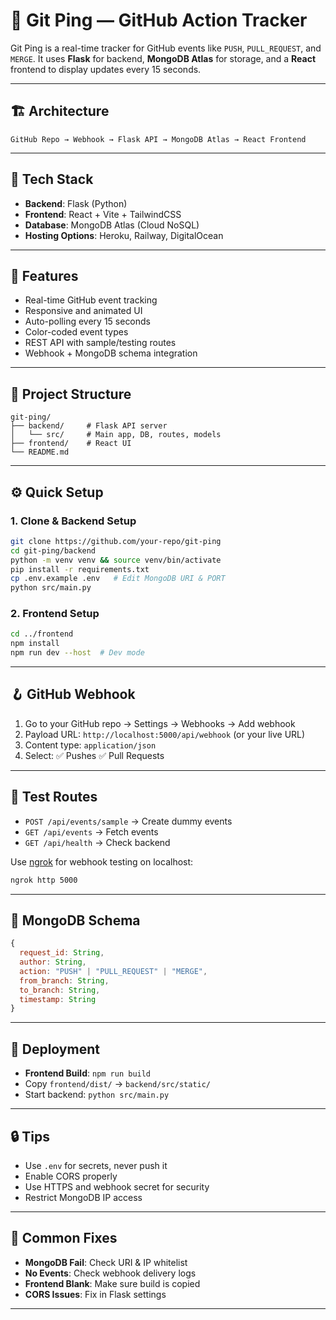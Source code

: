 # 🚀 Git Ping — GitHub Action Tracker

Git Ping is a real-time tracker for GitHub events like `PUSH`, `PULL_REQUEST`, and `MERGE`. It uses **Flask** for backend, **MongoDB Atlas** for storage, and a **React** frontend to display updates every 15 seconds.

---

## 🏗️ Architecture
```
GitHub Repo → Webhook → Flask API → MongoDB Atlas → React Frontend
```

---

## 🔧 Tech Stack
- **Backend**: Flask (Python)
- **Frontend**: React + Vite + TailwindCSS
- **Database**: MongoDB Atlas (Cloud NoSQL)
- **Hosting Options**: Heroku, Railway, DigitalOcean

---

## 🌟 Features
- Real-time GitHub event tracking
- Responsive and animated UI
- Auto-polling every 15 seconds
- Color-coded event types
- REST API with sample/testing routes
- Webhook + MongoDB schema integration

---

## 📁 Project Structure
```
git-ping/
├── backend/     # Flask API server
│   └── src/     # Main app, DB, routes, models
├── frontend/    # React UI
└── README.md
```

---

## ⚙️ Quick Setup

### 1. Clone & Backend Setup
```bash
git clone https://github.com/your-repo/git-ping
cd git-ping/backend
python -m venv venv && source venv/bin/activate
pip install -r requirements.txt
cp .env.example .env   # Edit MongoDB URI & PORT
python src/main.py
```

### 2. Frontend Setup
```bash
cd ../frontend
npm install
npm run dev --host  # Dev mode
```

---

## 🪝 GitHub Webhook

1. Go to your GitHub repo → Settings → Webhooks → Add webhook  
2. Payload URL: `http://localhost:5000/api/webhook` (or your live URL)  
3. Content type: `application/json`  
4. Select: ✅ Pushes ✅ Pull Requests  

---

## 🧪 Test Routes

- `POST /api/events/sample` → Create dummy events  
- `GET /api/events` → Fetch events  
- `GET /api/health` → Check backend  

Use [ngrok](https://ngrok.com/) for webhook testing on localhost:
```bash
ngrok http 5000
```

---

## 🧠 MongoDB Schema
```js
{
  request_id: String,
  author: String,
  action: "PUSH" | "PULL_REQUEST" | "MERGE",
  from_branch: String,
  to_branch: String,
  timestamp: String
}
```

---

## 🚀 Deployment

- **Frontend Build**: `npm run build`
- Copy `frontend/dist/` → `backend/src/static/`
- Start backend: `python src/main.py`

---

## 🔒 Tips
- Use `.env` for secrets, never push it
- Enable CORS properly
- Use HTTPS and webhook secret for security
- Restrict MongoDB IP access

---

## 🐞 Common Fixes
- **MongoDB Fail**: Check URI & IP whitelist  
- **No Events**: Check webhook delivery logs  
- **Frontend Blank**: Make sure build is copied  
- **CORS Issues**: Fix in Flask settings  

---

